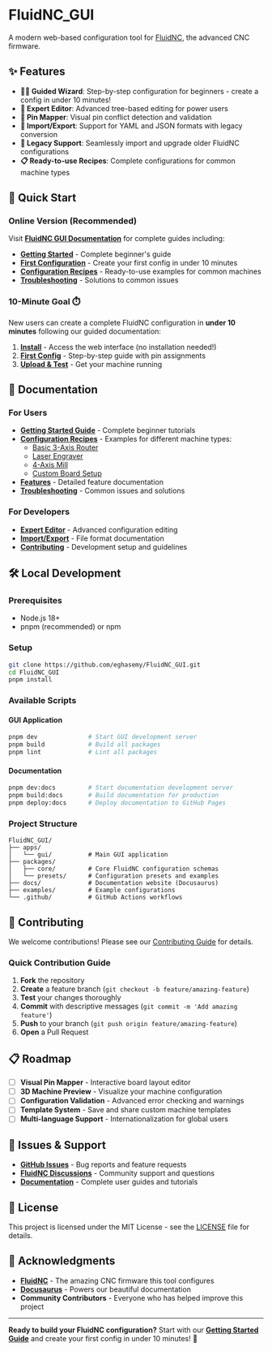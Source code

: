 # FluidNC_GUI

A modern web-based configuration tool for [FluidNC](https://github.com/bdring/FluidNC), the advanced CNC firmware.

## ✨ Features

- **🧙‍♂️ Guided Wizard**: Step-by-step configuration for beginners - create a config in under 10 minutes!
- **🔧 Expert Editor**: Advanced tree-based editing for power users  
- **📌 Pin Mapper**: Visual pin conflict detection and validation
- **📁 Import/Export**: Support for YAML and JSON formats with legacy conversion
- **🔄 Legacy Support**: Seamlessly import and upgrade older FluidNC configurations
- **📋 Ready-to-use Recipes**: Complete configurations for common machine types

## 🚀 Quick Start

### Online Version (Recommended)
Visit **[FluidNC GUI Documentation](https://eghasemy.github.io/FluidNC_GUI/)** for complete guides including:

- **[Getting Started](https://eghasemy.github.io/FluidNC_GUI/docs/getting-started/)** - Complete beginner's guide
- **[First Configuration](https://eghasemy.github.io/FluidNC_GUI/docs/getting-started/first-config)** - Create your first config in under 10 minutes
- **[Configuration Recipes](https://eghasemy.github.io/FluidNC_GUI/docs/recipes/)** - Ready-to-use examples for common machines
- **[Troubleshooting](https://eghasemy.github.io/FluidNC_GUI/docs/troubleshooting/)** - Solutions to common issues

### 10-Minute Goal ⏱️

New users can create a complete FluidNC configuration in **under 10 minutes** following our guided documentation:

1. **[Install](https://eghasemy.github.io/FluidNC_GUI/docs/getting-started/installation)** - Access the web interface (no installation needed!)
2. **[First Config](https://eghasemy.github.io/FluidNC_GUI/docs/getting-started/first-config)** - Step-by-step guide with pin assignments
3. **[Upload & Test](https://eghasemy.github.io/FluidNC_GUI/docs/getting-started/first-config#step-8-upload-to-fluidnc-30-seconds)** - Get your machine running

## 📖 Documentation

### For Users
- **[Getting Started Guide](https://eghasemy.github.io/FluidNC_GUI/docs/getting-started/)** - Complete beginner tutorials
- **[Configuration Recipes](https://eghasemy.github.io/FluidNC_GUI/docs/recipes/)** - Examples for different machine types:
  - [Basic 3-Axis Router](https://eghasemy.github.io/FluidNC_GUI/docs/recipes/basic-3axis-router)
  - [Laser Engraver](https://eghasemy.github.io/FluidNC_GUI/docs/recipes/laser-engraver)  
  - [4-Axis Mill](https://eghasemy.github.io/FluidNC_GUI/docs/recipes/4axis-mill)
  - [Custom Board Setup](https://eghasemy.github.io/FluidNC_GUI/docs/recipes/custom-board)
- **[Features](https://eghasemy.github.io/FluidNC_GUI/docs/features/wizard)** - Detailed feature documentation
- **[Troubleshooting](https://eghasemy.github.io/FluidNC_GUI/docs/troubleshooting/)** - Common issues and solutions

### For Developers
- **[Expert Editor](https://eghasemy.github.io/FluidNC_GUI/docs/features/expert-editor)** - Advanced configuration editing
- **[Import/Export](https://eghasemy.github.io/FluidNC_GUI/docs/features/import-export)** - File format documentation
- **[Contributing](CONTRIBUTING.md)** - Development setup and guidelines

## 🛠️ Local Development

### Prerequisites
- Node.js 18+
- pnpm (recommended) or npm

### Setup
```bash
git clone https://github.com/eghasemy/FluidNC_GUI.git
cd FluidNC_GUI
pnpm install
```

### Available Scripts

#### GUI Application
```bash
pnpm dev              # Start GUI development server
pnpm build            # Build all packages
pnpm lint             # Lint all packages
```

#### Documentation
```bash
pnpm dev:docs         # Start documentation development server
pnpm build:docs       # Build documentation for production
pnpm deploy:docs      # Deploy documentation to GitHub Pages
```

### Project Structure
```
FluidNC_GUI/
├── apps/
│   └── gui/          # Main GUI application
├── packages/
│   ├── core/         # Core FluidNC configuration schemas
│   └── presets/      # Configuration presets and examples
├── docs/             # Documentation website (Docusaurus)
├── examples/         # Example configurations
└── .github/          # GitHub Actions workflows
```

## 🤝 Contributing

We welcome contributions! Please see our [Contributing Guide](CONTRIBUTING.md) for details.

### Quick Contribution Guide
1. **Fork** the repository
2. **Create** a feature branch (`git checkout -b feature/amazing-feature`)
3. **Test** your changes thoroughly
4. **Commit** with descriptive messages (`git commit -m 'Add amazing feature'`)
5. **Push** to your branch (`git push origin feature/amazing-feature`)
6. **Open** a Pull Request

## 📋 Roadmap

- [ ] **Visual Pin Mapper** - Interactive board layout editor
- [ ] **3D Machine Preview** - Visualize your machine configuration
- [ ] **Configuration Validation** - Advanced error checking and warnings
- [ ] **Template System** - Save and share custom machine templates
- [ ] **Multi-language Support** - Internationalization for global users

## 🐛 Issues & Support

- **[GitHub Issues](https://github.com/eghasemy/FluidNC_GUI/issues)** - Bug reports and feature requests
- **[FluidNC Discussions](https://github.com/bdring/FluidNC/discussions)** - Community support and questions
- **[Documentation](https://eghasemy.github.io/FluidNC_GUI/)** - Complete user guides and tutorials

## 📄 License

This project is licensed under the MIT License - see the [LICENSE](LICENSE) file for details.

## 🙏 Acknowledgments

- **[FluidNC](https://github.com/bdring/FluidNC)** - The amazing CNC firmware this tool configures
- **[Docusaurus](https://docusaurus.io/)** - Powers our beautiful documentation
- **Community Contributors** - Everyone who has helped improve this project

---

**Ready to build your FluidNC configuration?** Start with our **[Getting Started Guide](https://eghasemy.github.io/FluidNC_GUI/docs/getting-started/)** and create your first config in under 10 minutes! 🚀
